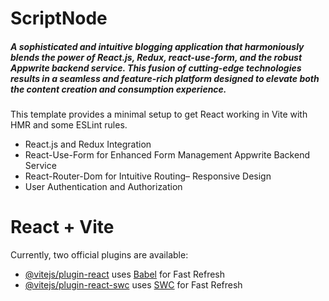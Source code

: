 
<h1>ScriptNode</h1>
  <h5>A sophisticated and intuitive blogging application that harmoniously blends the power of React.js, Redux,
 react-use-form, and the robust Appwrite backend service. This fusion of cutting-edge technologies results in a
 seamless and feature-rich platform designed to elevate both the content creation and consumption experience.</h5>
This template provides a minimal setup to get React working in Vite with HMR and some ESLint rules.
<ul>
  <li>React.js and Redux Integration </li>
  <li>React-Use-Form for Enhanced Form Management Appwrite Backend Service </li>
  <li>React-Router-Dom for Intuitive Routing– Responsive Design</li>
  <li>User Authentication and Authorization</li>
</ul>


# React + Vite
Currently, two official plugins are available:

- [@vitejs/plugin-react](https://github.com/vitejs/vite-plugin-react/blob/main/packages/plugin-react/README.md) uses [Babel](https://babeljs.io/) for Fast Refresh
- [@vitejs/plugin-react-swc](https://github.com/vitejs/vite-plugin-react-swc) uses [SWC](https://swc.rs/) for Fast Refresh
